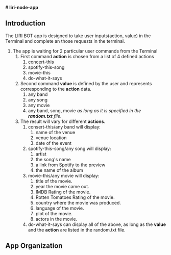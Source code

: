 
**# liri-node-app**
## Introduction
The LIRI BOT app is designed to take user inputs(action, value) in the Terminal and complete an those requests in the terminal.
1. The app is waiting for 2 particular user commands from the Terminal
    1. First command **action** is chosen from a list of 4 defined actions
        1. concert-this
        1. spotify-this-song
        1. movie-this
        1. do-what-it-says
    1. Second command **value** is defined by the user and represents corresponding to the **action** data.
        1. any band
        1. any song
        1. any movie
        1. any band, song, movie *as long as it is specified in the **random.txt** file*.
    1. The result will vary for different **actions**.
        1. consert-this/any band will display:
            1. name of the venue
            1. venue location
            1. date of the event
        1. spotify-this-song/any song will display:
            1. artist
            1. the song's name
            1. a link from Spotify to the preview
            1. the name of the album
        1. movie-this/any movie will display:
            1. title of the movie.
            1. year the movie came out.
            1. IMDB Rating of the movie.
            1. Rotten Tomatoes Rating of the movie.
            1. country where the movie was produced.
            1. language of the movie.
            1. plot of the movie.
            1. actors in the movie.
        1. do-what-it-says can display all of the above, as long as the **value** and the **action** are listed in the random.txt file.

        

    

## App Organization

